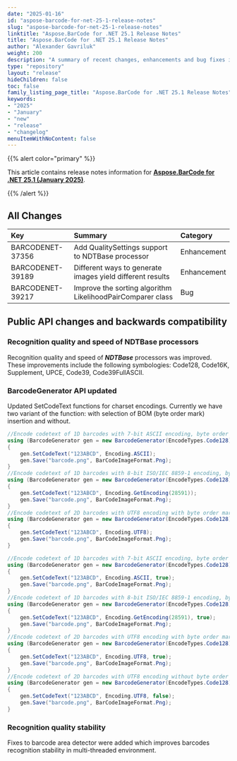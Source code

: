 ```yaml
---
date: "2025-01-16"
id: "aspose-barcode-for-net-25-1-release-notes"
slug: "aspose-barcode-for-net-25-1-release-notes"
linktitle: "Aspose.BarCode for .NET 25.1 Release Notes"
title: "Aspose.BarCode for .NET 25.1 Release Notes"
author: "Alexander Gavriluk"
weight: 200
description: "A summary of recent changes, enhancements and bug fixes in Aspose.BarCode for .NET 25.1.0 (January 2025) release."
type: "repository"
layout: "release"
hideChildren: false
toc: false
family_listing_page_title: "Aspose.BarCode for .NET 25.1 Release Notes"
keywords:
- "2025"
- "January"
- "new"
- "release"
- "changelog"
menuItemWithNoContent: false
---
```


{{% alert color="primary" %}}

This article contains release notes information for [**Aspose.BarCode for .NET 25.1 (January 2025)**](https://releases.aspose.com/barcode/net/new-releases/aspose.barcode-for-.net-25.1/).

{{% /alert %}}
## **All Changes**

|**Key**|**Summary**|**Category**|
| :- | :- | :- |
|BARCODENET-37356|Add QualitySettings support to NDTBase processor|Enhancement|
|BARCODENET-39189|Different ways to generate images yield different results|Enhancement|
|BARCODENET-39217|Improve the sorting algorithm LikelihoodPairComparer class|Bug|

## Public API changes and backwards compatibility

### Recognition quality and speed of NDTBase processors
Recognition quality and speed of ***NDTBase*** processors was improved. These improvements include the following symbologies: Code128, Code16K, Supplement, UPCE, Code39, Code39FullASCII.

### BarcodeGenerator API updated
Updated SetCodeText functions for charset encodings. Currently we have two variant of the function: with selection of BOM (byte order mark) insertion and without.

```cs
//Encode codetext of 1D barcodes with 7-bit ASCII encoding, byte order mark (BOM) is absent
using (BarcodeGenerator gen = new BarcodeGenerator(EncodeTypes.Code128))
{
    gen.SetCodeText("123ABCD", Encoding.ASCII);
    gen.Save("barcode.png", BarCodeImageFormat.Png);
}
//Encode codetext of 1D barcodes with 8-bit ISO/IEC 8859-1 encoding, byte order mark (BOM) is absent
using (BarcodeGenerator gen = new BarcodeGenerator(EncodeTypes.Code128))
{
    gen.SetCodeText("123ABCD", Encoding.GetEncoding(28591));
    gen.Save("barcode.png", BarCodeImageFormat.Png);
}
//Encode codetext of 2D barcodes with UTF8 encoding with byte order mark (BOM)
using (BarcodeGenerator gen = new BarcodeGenerator(EncodeTypes.Code128))
{
    gen.SetCodeText("123ABCD", Encoding.UTF8);
    gen.Save("barcode.png", BarCodeImageFormat.Png);
}
```

```cs
//Encode codetext of 1D barcodes with 7-bit ASCII encoding, byte order mark (BOM) is absent
using (BarcodeGenerator gen = new BarcodeGenerator(EncodeTypes.Code128))
{
    gen.SetCodeText("123ABCD", Encoding.ASCII, true);
    gen.Save("barcode.png", BarCodeImageFormat.Png);
}
//Encode codetext of 1D barcodes with 8-bit ISO/IEC 8859-1 encoding, byte order mark (BOM) is absent
using (BarcodeGenerator gen = new BarcodeGenerator(EncodeTypes.Code128))
{
    gen.SetCodeText("123ABCD", Encoding.GetEncoding(28591), true);
    gen.Save("barcode.png", BarCodeImageFormat.Png);
}
//Encode codetext of 2D barcodes with UTF8 encoding with byte order mark (BOM)
using (BarcodeGenerator gen = new BarcodeGenerator(EncodeTypes.Code128))
{
    gen.SetCodeText("123ABCD", Encoding.UTF8, true);
    gen.Save("barcode.png", BarCodeImageFormat.Png);
}
//Encode codetext of 2D barcodes with UTF8 encoding without byte order mark (BOM)
using (BarcodeGenerator gen = new BarcodeGenerator(EncodeTypes.Code128))
{
    gen.SetCodeText("123ABCD", Encoding.UTF8, false);
    gen.Save("barcode.png", BarCodeImageFormat.Png);
}
```

### Recognition quality stability
Fixes to barcode area detector were added which improves barcodes recognition stability in multi-threaded environment.
